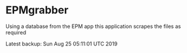 # EPMgrabber
Using a database from the EPM app this application scrapes the files as required


Latest backup: Sun Aug 25 05:11:01 UTC 2019
